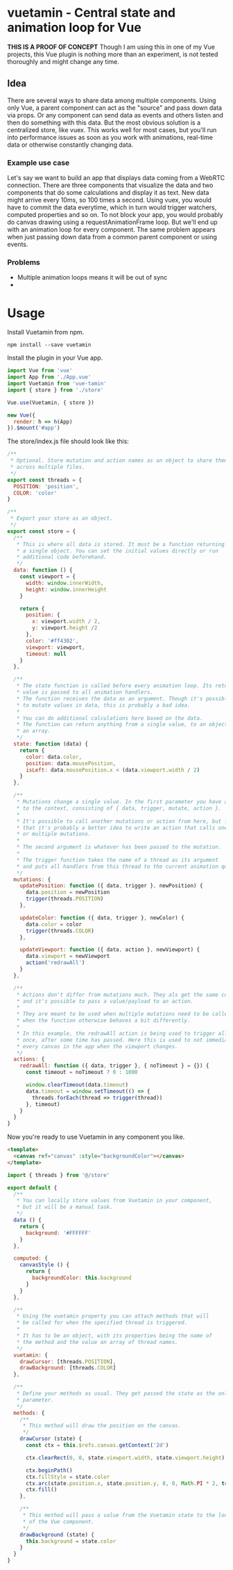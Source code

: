 # vuetamin - Central state and animation loop for Vue

**THIS IS A PROOF OF CONCEPT**
Though I am using this in one of my Vue projects, this Vue plugin is nothing more
than an experiment, is not tested thoroughly and might change any time.

## Idea
There are several ways to share data among multiple components. Using only Vue,
a parent component can act as the "source" and pass down data via props. Or any
component can send data as events and others listen and then do something with
this data.
But the most obvious solution is a centralized store, like vuex. This works well
for most cases, but you'll run into performance issues as soon as you work with
animations, real-time data or otherwise constantly changing data.

### Example use case
Let's say we want to build an app that displays data coming from a WebRTC
connection. There are three components that visualize the data and two components
that do some calculations and display it as text.
New data might arrive every 10ms, so 100 times a second. Using vuex, you would
have to commit the data everytime, which in turn would trigger watchers,
computed properties and so on. To not block your app, you would probably
do canvas drawing using a requestAnimationFrame loop. But we'll end up with
an animation loop for every component.
The same problem appears when just passing down data from a common parent
component or using events.

### Problems
* Multiple animation loops means it will be out of sync
* 

# Usage
Install Vuetamin from npm.

`npm install --save vuetamin`

Install the plugin in your Vue app.

```javascript
import Vue from 'vue'
import App from './App.vue'
import Vuetamin from 'vue-tamin'
import { store } from './store'

Vue.use(Vuetamin, { store })

new Vue({
  render: h => h(App)
}).$mount('#app')
```

The store/index.js file should look like this:

```javascript
/**
 * Optional. Store mutation and action names as an object to share them
 * across multiple files.
 */
export const threads = {
  POSITION: 'position',
  COLOR: 'color'
}

/**
 * Export your store as an object.
 */
export const store = {
  /**
   * This is where all data is stored. It must be a function returning
   * a single object. You can set the initial values directly or run
   * additional code beforehand.
   */
  data: function () {
    const viewport = {
      width: window.innerWidth,
      height: window.innerHeight
    }

    return {
      position: {
        x: viewport.width / 2,
        y: viewport.height /2
      },
      color: '#ff4302',
      viewport: viewport,
      timeout: null
    }
  },

  /**
   * The state function is called before every animation loop. Its return
   * value is passed to all animation handlers.
   * The function receives the data as an argument. Though it's possible
   * to mutate values in data, this is probably a bad idea.
   * 
   * You can do additional calculations here based on the data.
   * The function can return anything from a single value, to an object or
   * an array.
   */
  state: function (data) {
    return {
      color: data.color,
      position: data.mousePosition,
      isLeft: data.mousePosition.x < (data.viewport.width / 2)
    }
  },

  /**
   * Mutations change a single value. In the first parameter you have access
   * to the context, consisting of { data, trigger, mutate, action }.
   * 
   * It's possible to call another mutations or action from here, but for
   * that it's probably a better idea to write an action that calls one
   * or multiple mutations.
   * 
   * The second argument is whatever has been passed to the mutation.
   * 
   * The trigger function takes the name of a thread as its argument
   * and puts all handlers from this thread to the current animation queue.
   */
  mutations: {
    updatePosition: function ({ data, trigger }, newPosition) {
      data.position = newPosition
      trigger(threads.POSITION)
    },

    updateColor: function ({ data, trigger }, newColor) {
      data.color = color
      trigger(threads.COLOR)
    },

    updateViewport: function ({ data, action }, newViewport) {
      data.viewport = newViewport
      action('redrawAll')
    }
  },

  /**
   * Actions don't differ from mutations much. They als get the same context
   * and it's possible to pass a value/payload to an action.
   * 
   * They are meant to be used when multiple mutations need to be called or
   * when the function otherwise behaves a bit differently.
   * 
   * In this example, the redrawAll action is being used to trigger all threads
   * once, after some time has passed. Here this is used to not immediately redraw
   * every canvas in the app when the viewport changes.
   */
  actions: {
    redrawAll: function ({ data, trigger }, { noTimeout } = {}) {
      const timeout = noTimeout ? 0 : 1000

      window.clearTimeout(data.timeout)
      data.timeout = window.setTimeout(() => {
        threads.forEach(thread => trigger(thread))
      }, timeout)
    }
  }
}
```

Now you're ready to use Vuetamin in any component you like.

```html
<template>
  <canvas ref="canvas" :style="backgroundColor"></canvas>
</template>
```

```javascript
import { threads } from '@/store'

export default {
  /**
   * You can locally store values from Vuetamin in your component,
   * but it will be a manual task.
   */
  data () {
    return {
      background: '#FFFFFF'
    }
  },

  computed: {
    canvasStyle () {
      return {
        backgroundColor: this.background
      }
    }
  },

  /**
   * Using the vuetamin property you can attach methods that will
   * be called for when the specified thread is triggered.
   * 
   * It has to be an object, with its properties being the name of
   * the method and the value an array of thread names.
   */
  vuetamin: {
    drawCursor: [threads.POSITION],
    drawBackground: [threads.COLOR]
  },

  /**
   * Define your methods as usual. They get passed the state as the only
   * parameter.
   */
  methods: {
    /**
     * This method will draw the position on the canvas.
     */
    drawCursor (state) {
      const ctx = this.$refs.canvas.getContext('2d')

      ctx.clearRect(0, 0, state.viewport.width, state.viewport.height)

      ctx.beginPath()
      ctx.fillStyle = state.color
      ctx.arc(state.position.x, state.position.y, 8, 0, Math.PI * 2, true)
      ctx.fill()
    },

    /**
     * This method will pass a value from the Vuetamin state to the local data
     * of the Vue component.
     */
    drawBackground (state) {
      this.background = state.color
    }
  }
}
```